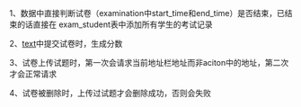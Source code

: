 1、数据中直接判断试卷（examination中start_time和end_time）是否结束，已结束的话直接在 exam_student表中添加所有学生的考试记录

2、[text](src/views/student/testPaperDetail.vue)中提交试卷时，生成分数

3、试卷上传试题时，第一次会请求当前地址栏地址而非aciton中的地址，第二次才会正常请求

4、试卷被删除时，上传过试题才会删除成功，否则会失败